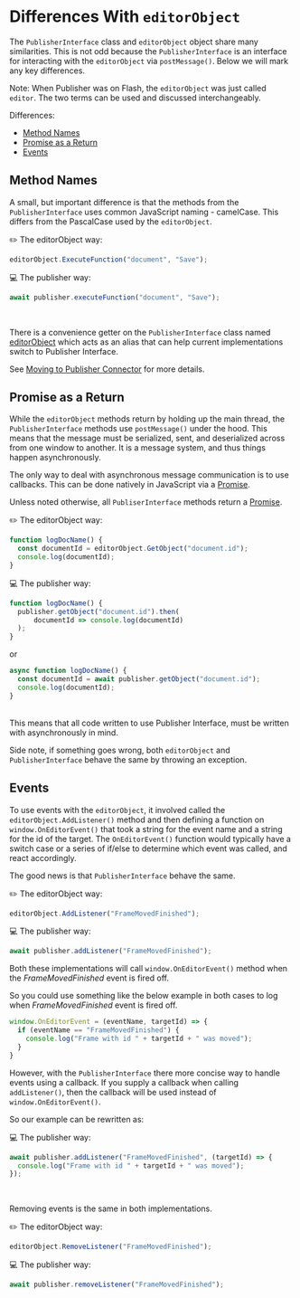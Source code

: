 # Differences With `editorObject`
The `PublisherInterface` class and `editorObject` object share many similarities. This is not odd because the `PublisherInterface` is an interface for interacting with the `editorObject` via `postMessage()`. Below we will mark any key differences.

Note: When Publisher was on Flash, the `editorObject` was just called `editor`. The two terms can be used and discussed interchangeably.

Differences:
* [Method Names](#method-names)
* [Promise as a Return](#promise-as-a-return)
* [Events](#events)

## Method Names
A small, but important difference is that the methods from the `PublisherInterface` uses common JavaScript naming - camelCase. This differs from the PascalCase used by the `editorObject`.

✏️ The editorObject way:
```javascript
editorObject.ExecuteFunction("document", "Save");
```

💻 The publisher way:
```javascript
await publisher.executeFunction("document", "Save");
```

<br/>

There is a convenience getter on the `PublisherInterface` class named [editorObject](PublisherInterface.md#editorobject) which acts as an alias that can help current implementations switch to Publisher Interface.

See [Moving to Publisher Connector](Moving-to-Publisher-Connector.md#dealing-with-publisherinterface-api-name-changes) for more details.

## Promise as a Return
While the `editorObject` methods return by holding up the main thread, the `PublisherInterface` methods use `postMessage()` under the hood. This means that the message must be serialized, sent, and deserialized across from one window to another. It is a message system, and thus things happen asynchronously.

The only way to deal with asynchronous message communication is to use callbacks. This can be done natively in JavaScript via a [Promise](https://developer.mozilla.org/en-US/docs/Web/JavaScript/Reference/Global_Objects/Promise).

Unless noted otherwise, all `PubliserInterface` methods return a [Promise](https://developer.mozilla.org/en-US/docs/Web/JavaScript/Reference/Global_Objects/Promise).

✏️ The editorObject way:
```javascript
function logDocName() {
  const documentId = editorObject.GetObject("document.id");
  console.log(documentId);
}
```

💻 The publisher way:
```javascript
function logDocName() {
  publisher.getObject("document.id").then(
      documentId => console.log(documentId)
  );
}
```

or
```javascript
async function logDocName() {
  const documentId = await publisher.getObject("document.id");
  console.log(documentId);
}
```

<br/>
This means that all code written to use Publisher Interface, must be written with asynchronously in mind.

<br/>

Side note, if something goes wrong, both `editorObject` and `PublisherInterface` behave the same by throwing an exception.

## Events
To use events with the `editorObject`, it involved called the `editorObject.AddListener()` method and then defining a
function on `window.OnEditorEvent()` that took a string for the event name and a string for the id of the target. The `OnEditorEvent()` function would typically have a switch case or a series of if/else to determine which event was called, and react accordingly.

The good news is that `PublisherInterface` behave the same.

✏️ The editorObject way:
```javascript
editorObject.AddListener("FrameMovedFinished");
```

💻 The publisher way:
```javascript
await publisher.addListener("FrameMovedFinished");
```

Both these implementations will call `window.OnEditorEvent()` method when the *FrameMovedFinished* event is fired off.

So you could use something like the below example in both cases to log when *FrameMovedFinished* event is fired off.
```javascript
window.OnEditorEvent = (eventName, targetId) => {
  if (eventName == "FrameMovedFinished") {
    console.log("Frame with id " + targetId + " was moved");
  }
}
```

However, with the `PublisherInterface` there more concise way to handle events using a callback. If you supply a callback when calling `addListener()`, then the callback will be used instead of `window.OnEditorEvent()`.

So our example can be rewritten as:

💻 The publisher way:
```javascript
await publisher.addListener("FrameMovedFinished", (targetId) => {
  console.log("Frame with id " + targetId + " was moved");
});
```
<br/>

Removing events is the same in both implementations.

✏️ The editorObject way:
```javascript
editorObject.RemoveListener("FrameMovedFinished");
```

💻 The publisher way:
```javascript
await publisher.removeListener("FrameMovedFinished");
```
